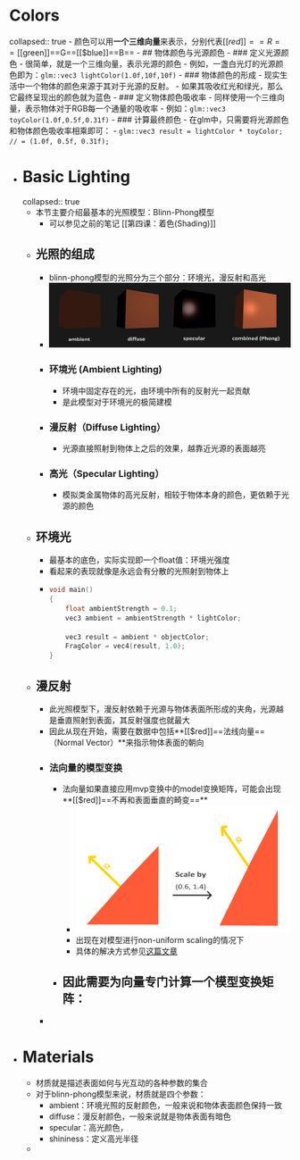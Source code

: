 # Colors
collapsed:: true
	- 颜色可以用**一个三维向量**来表示，分别代表[[$red]]==R==[[$green]]==G==[[$blue]]==B==
	- ## 物体颜色与光源颜色
		- ### 定义光源颜色
			- 很简单，就是一个三维向量，表示光源的颜色
			- 例如，一盏白光灯的光源颜色即为：``glm::vec3 lightColor(1.0f,10f,10f)``
		- ### 物体颜色的形成
			- 现实生活中一个物体的颜色来源于其对于光源的反射。
			- 如果其吸收红光和绿光，那么它最终呈现出的颜色就为蓝色
		- ### 定义物体颜色吸收率
			- 同样使用一个三维向量，表示物体对于RGB每一个通量的吸收率
			- 例如：``glm::vec3 toyColor(1.0f,0.5f,0.31f)``
		- ### 计算最终颜色
			- 在glm中，只需要将光源颜色和物体颜色吸收率相乘即可：
			- ``glm::vec3 result = lightColor * toyColor; // = (1.0f, 0.5f, 0.31f);``
- # Basic Lighting
  collapsed:: true
	- 本节主要介绍最基本的光照模型：Blinn-Phong模型
		- 可以参见之前的笔记 [[第四课：着色(Shading)]]
	- ## 光照的组成
		- blinn-phong模型的光照分为三个部分：环境光，漫反射和高光
		- ![image.png](../assets/image_1747559253502_0.png)
		- ### 环境光 (Ambient Lighting)
			- 环境中固定存在的光，由环境中所有的反射光一起贡献
			- 是此模型对于环境光的极简建模
		- ### 漫反射（Diffuse Lighting）
			- 光源直接照射到物体上之后的效果，越靠近光源的表面越亮
		- ### 高光（Specular Lighting）
			- 模拟类金属物体的高光反射，相较于物体本身的颜色，更依赖于光源的颜色
	- ## 环境光
		- 最基本的底色，实际实现即一个float值：环境光强度
		- 看起来的表现就像是永远会有分散的光照射到物体上
		- ```c++
		  void main()
		  {
		      float ambientStrength = 0.1;
		      vec3 ambient = ambientStrength * lightColor;
		  
		      vec3 result = ambient * objectColor;
		      FragColor = vec4(result, 1.0);
		  }  
		  ```
	- ## 漫反射
		- 此光照模型下，漫反射依赖于光源与物体表面所形成的夹角，光源越是垂直照射到表面，其反射强度也就最大
		- 因此从现在开始，需要在数据中包括**[[$red]]==法线向量==（Normal Vector）**来指示物体表面的朝向
		- ### 法向量的模型变换
			- 法向量如果直接应用mvp变换中的model变换矩阵，可能会出现**[[$red]]==不再和表面垂直的畸变==**
				- ![image.png](../assets/image_1747563794452_0.png)
				- 出现在对模型进行non-uniform scaling的情况下
				- 具体的解决方式参见[这篇文章](http://www.lighthouse3d.com/tutorials/glsl-12-tutorial/the-normal-matrix/)
			- 因此需要为向量专门计算一个模型变换矩阵：
				-
		-
- # Materials
	- 材质就是描述表面如何与光互动的各种参数的集合
	- 对于blinn-phong模型来说，材质就是四个参数：
		- ambient：环境光照的反射颜色，一般来说和物体表面颜色保持一致
		- diffuse：漫反射颜色，一般来说就是物体表面有暗色
		- specular：高光颜色，
		- shininess：定义高光半径
	-